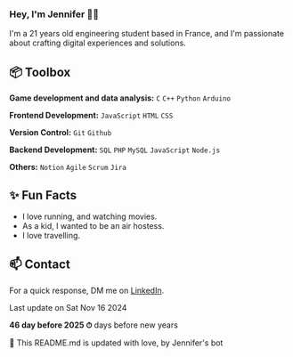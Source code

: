 
### Hey, I'm Jennifer 👋🏽  

I'm a 21 years old engineering student based in France, and I'm passionate about crafting digital experiences and solutions.
 
## 📦 Toolbox

**Game development and data analysis:** `C` `C++` `Python` `Arduino`

**Frontend Development:**  `JavaScript` `HTML` `CSS`
 
**Version Control:** `Git` `Github`

**Backend Development:** `SQL`  `PHP`   `MySQL` `JavaScript` `Node.js`

**Others:**  `Notion`  `Agile`  `Scrum` `Jira`
 
## ✨ Fun Facts 

- I love running, and watching movies.
- As a kid, I wanted to be an air hostess.
- I love travelling.

## 📫 Contact

 For a quick response, DM me on [LinkedIn](https://www.linkedin.com/in/jennifer-kouassi-534434233/).
 
 Last update on Sat Nov 16 2024

**46 day before 2025 ⏱** days before new years

🤖 This README.md is updated with love, by Jennifer's bot
 
